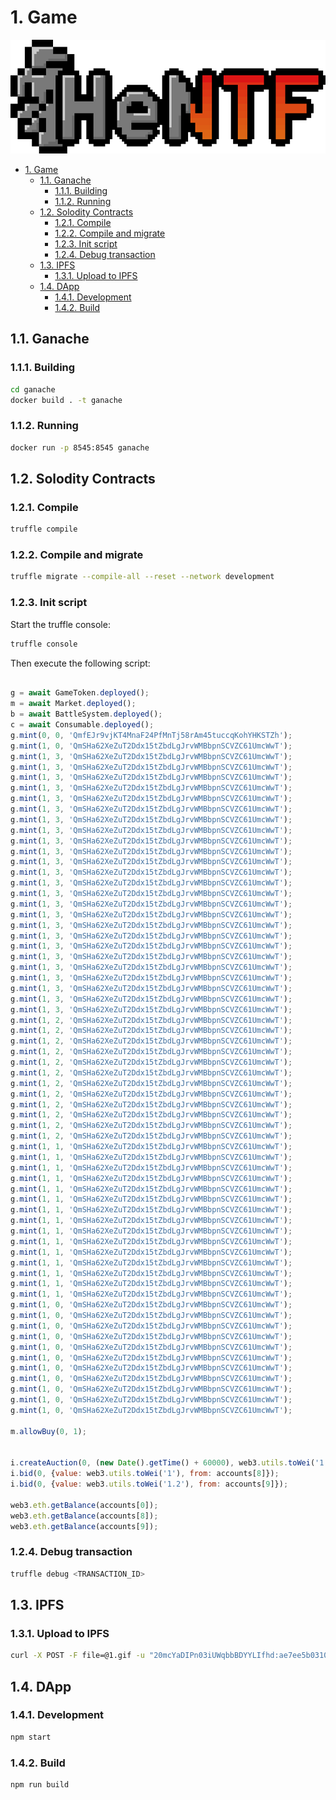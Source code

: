 # 1. Game

![logo](imgs/logo.png)

- [1. Game](#1-game)
  - [1.1. Ganache](#11-ganache)
    - [1.1.1. Building](#111-building)
    - [1.1.2. Running](#112-running)
  - [1.2. Solodity Contracts](#12-solodity-contracts)
    - [1.2.1. Compile](#121-compile)
    - [1.2.2. Compile and migrate](#122-compile-and-migrate)
    - [1.2.3. Init script](#123-init-script)
    - [1.2.4. Debug transaction](#124-debug-transaction)
  - [1.3. IPFS](#13-ipfs)
    - [1.3.1. Upload to IPFS](#131-upload-to-ipfs)
  - [1.4. DApp](#14-dapp)
    - [1.4.1. Development](#141-development)
    - [1.4.2. Build](#142-build)


## 1.1. Ganache

### 1.1.1. Building

```sh
cd ganache
docker build . -t ganache
```

### 1.1.2. Running

```sh
docker run -p 8545:8545 ganache
```

## 1.2. Solodity Contracts


### 1.2.1. Compile

```sh
truffle compile
```

### 1.2.2. Compile and migrate

```sh
truffle migrate --compile-all --reset --network development
```

### 1.2.3. Init script

Start the truffle console:


```sh
truffle console
```

Then execute the following script:

```js

g = await GameToken.deployed();
m = await Market.deployed();
b = await BattleSystem.deployed();
c = await Consumable.deployed();
g.mint(0, 0, 'QmfEJr9vjKT4MnaF24PfMnTj58rAm45tuccqKohYHKSTZh');
g.mint(1, 0, 'QmSHa62XeZuT2Ddx15tZbdLgJrvWMBbpnSCVZC61UmcWwT');
g.mint(1, 3, 'QmSHa62XeZuT2Ddx15tZbdLgJrvWMBbpnSCVZC61UmcWwT');
g.mint(1, 3, 'QmSHa62XeZuT2Ddx15tZbdLgJrvWMBbpnSCVZC61UmcWwT');
g.mint(1, 3, 'QmSHa62XeZuT2Ddx15tZbdLgJrvWMBbpnSCVZC61UmcWwT');
g.mint(1, 3, 'QmSHa62XeZuT2Ddx15tZbdLgJrvWMBbpnSCVZC61UmcWwT');
g.mint(1, 3, 'QmSHa62XeZuT2Ddx15tZbdLgJrvWMBbpnSCVZC61UmcWwT');
g.mint(1, 3, 'QmSHa62XeZuT2Ddx15tZbdLgJrvWMBbpnSCVZC61UmcWwT');
g.mint(1, 3, 'QmSHa62XeZuT2Ddx15tZbdLgJrvWMBbpnSCVZC61UmcWwT');
g.mint(1, 3, 'QmSHa62XeZuT2Ddx15tZbdLgJrvWMBbpnSCVZC61UmcWwT');
g.mint(1, 3, 'QmSHa62XeZuT2Ddx15tZbdLgJrvWMBbpnSCVZC61UmcWwT');
g.mint(1, 3, 'QmSHa62XeZuT2Ddx15tZbdLgJrvWMBbpnSCVZC61UmcWwT');
g.mint(1, 3, 'QmSHa62XeZuT2Ddx15tZbdLgJrvWMBbpnSCVZC61UmcWwT');
g.mint(1, 3, 'QmSHa62XeZuT2Ddx15tZbdLgJrvWMBbpnSCVZC61UmcWwT');
g.mint(1, 3, 'QmSHa62XeZuT2Ddx15tZbdLgJrvWMBbpnSCVZC61UmcWwT');
g.mint(1, 3, 'QmSHa62XeZuT2Ddx15tZbdLgJrvWMBbpnSCVZC61UmcWwT');
g.mint(1, 3, 'QmSHa62XeZuT2Ddx15tZbdLgJrvWMBbpnSCVZC61UmcWwT');
g.mint(1, 3, 'QmSHa62XeZuT2Ddx15tZbdLgJrvWMBbpnSCVZC61UmcWwT');
g.mint(1, 3, 'QmSHa62XeZuT2Ddx15tZbdLgJrvWMBbpnSCVZC61UmcWwT');
g.mint(1, 3, 'QmSHa62XeZuT2Ddx15tZbdLgJrvWMBbpnSCVZC61UmcWwT');
g.mint(1, 3, 'QmSHa62XeZuT2Ddx15tZbdLgJrvWMBbpnSCVZC61UmcWwT');
g.mint(1, 3, 'QmSHa62XeZuT2Ddx15tZbdLgJrvWMBbpnSCVZC61UmcWwT');
g.mint(1, 3, 'QmSHa62XeZuT2Ddx15tZbdLgJrvWMBbpnSCVZC61UmcWwT');
g.mint(1, 3, 'QmSHa62XeZuT2Ddx15tZbdLgJrvWMBbpnSCVZC61UmcWwT');
g.mint(1, 3, 'QmSHa62XeZuT2Ddx15tZbdLgJrvWMBbpnSCVZC61UmcWwT');
g.mint(1, 3, 'QmSHa62XeZuT2Ddx15tZbdLgJrvWMBbpnSCVZC61UmcWwT');
g.mint(1, 3, 'QmSHa62XeZuT2Ddx15tZbdLgJrvWMBbpnSCVZC61UmcWwT');
g.mint(1, 2, 'QmSHa62XeZuT2Ddx15tZbdLgJrvWMBbpnSCVZC61UmcWwT');
g.mint(1, 2, 'QmSHa62XeZuT2Ddx15tZbdLgJrvWMBbpnSCVZC61UmcWwT');
g.mint(1, 2, 'QmSHa62XeZuT2Ddx15tZbdLgJrvWMBbpnSCVZC61UmcWwT');
g.mint(1, 2, 'QmSHa62XeZuT2Ddx15tZbdLgJrvWMBbpnSCVZC61UmcWwT');
g.mint(1, 2, 'QmSHa62XeZuT2Ddx15tZbdLgJrvWMBbpnSCVZC61UmcWwT');
g.mint(1, 2, 'QmSHa62XeZuT2Ddx15tZbdLgJrvWMBbpnSCVZC61UmcWwT');
g.mint(1, 2, 'QmSHa62XeZuT2Ddx15tZbdLgJrvWMBbpnSCVZC61UmcWwT');
g.mint(1, 2, 'QmSHa62XeZuT2Ddx15tZbdLgJrvWMBbpnSCVZC61UmcWwT');
g.mint(1, 2, 'QmSHa62XeZuT2Ddx15tZbdLgJrvWMBbpnSCVZC61UmcWwT');
g.mint(1, 2, 'QmSHa62XeZuT2Ddx15tZbdLgJrvWMBbpnSCVZC61UmcWwT');
g.mint(1, 2, 'QmSHa62XeZuT2Ddx15tZbdLgJrvWMBbpnSCVZC61UmcWwT');
g.mint(1, 2, 'QmSHa62XeZuT2Ddx15tZbdLgJrvWMBbpnSCVZC61UmcWwT');
g.mint(1, 1, 'QmSHa62XeZuT2Ddx15tZbdLgJrvWMBbpnSCVZC61UmcWwT');
g.mint(1, 1, 'QmSHa62XeZuT2Ddx15tZbdLgJrvWMBbpnSCVZC61UmcWwT');
g.mint(1, 1, 'QmSHa62XeZuT2Ddx15tZbdLgJrvWMBbpnSCVZC61UmcWwT');
g.mint(1, 1, 'QmSHa62XeZuT2Ddx15tZbdLgJrvWMBbpnSCVZC61UmcWwT');
g.mint(1, 1, 'QmSHa62XeZuT2Ddx15tZbdLgJrvWMBbpnSCVZC61UmcWwT');
g.mint(1, 1, 'QmSHa62XeZuT2Ddx15tZbdLgJrvWMBbpnSCVZC61UmcWwT');
g.mint(1, 1, 'QmSHa62XeZuT2Ddx15tZbdLgJrvWMBbpnSCVZC61UmcWwT');
g.mint(1, 1, 'QmSHa62XeZuT2Ddx15tZbdLgJrvWMBbpnSCVZC61UmcWwT');
g.mint(1, 1, 'QmSHa62XeZuT2Ddx15tZbdLgJrvWMBbpnSCVZC61UmcWwT');
g.mint(1, 1, 'QmSHa62XeZuT2Ddx15tZbdLgJrvWMBbpnSCVZC61UmcWwT');
g.mint(1, 1, 'QmSHa62XeZuT2Ddx15tZbdLgJrvWMBbpnSCVZC61UmcWwT');
g.mint(1, 1, 'QmSHa62XeZuT2Ddx15tZbdLgJrvWMBbpnSCVZC61UmcWwT');
g.mint(1, 1, 'QmSHa62XeZuT2Ddx15tZbdLgJrvWMBbpnSCVZC61UmcWwT');
g.mint(1, 1, 'QmSHa62XeZuT2Ddx15tZbdLgJrvWMBbpnSCVZC61UmcWwT');
g.mint(1, 1, 'QmSHa62XeZuT2Ddx15tZbdLgJrvWMBbpnSCVZC61UmcWwT');
g.mint(1, 0, 'QmSHa62XeZuT2Ddx15tZbdLgJrvWMBbpnSCVZC61UmcWwT');
g.mint(1, 0, 'QmSHa62XeZuT2Ddx15tZbdLgJrvWMBbpnSCVZC61UmcWwT');
g.mint(1, 0, 'QmSHa62XeZuT2Ddx15tZbdLgJrvWMBbpnSCVZC61UmcWwT');
g.mint(1, 0, 'QmSHa62XeZuT2Ddx15tZbdLgJrvWMBbpnSCVZC61UmcWwT');
g.mint(1, 0, 'QmSHa62XeZuT2Ddx15tZbdLgJrvWMBbpnSCVZC61UmcWwT');
g.mint(1, 0, 'QmSHa62XeZuT2Ddx15tZbdLgJrvWMBbpnSCVZC61UmcWwT');
g.mint(1, 0, 'QmSHa62XeZuT2Ddx15tZbdLgJrvWMBbpnSCVZC61UmcWwT');
g.mint(1, 0, 'QmSHa62XeZuT2Ddx15tZbdLgJrvWMBbpnSCVZC61UmcWwT');
g.mint(1, 0, 'QmSHa62XeZuT2Ddx15tZbdLgJrvWMBbpnSCVZC61UmcWwT');
g.mint(1, 0, 'QmSHa62XeZuT2Ddx15tZbdLgJrvWMBbpnSCVZC61UmcWwT');
g.mint(1, 0, 'QmSHa62XeZuT2Ddx15tZbdLgJrvWMBbpnSCVZC61UmcWwT');

m.allowBuy(0, 1);


i.createAuction(0, (new Date().getTime() + 60000), web3.utils.toWei('1'));
i.bid(0, {value: web3.utils.toWei('1'), from: accounts[8]});
i.bid(0, {value: web3.utils.toWei('1.2'), from: accounts[9]});

web3.eth.getBalance(accounts[0]);
web3.eth.getBalance(accounts[8]);
web3.eth.getBalance(accounts[9]);

```

### 1.2.4. Debug transaction

```sh
truffle debug <TRANSACTION_ID>
```

## 1.3. IPFS


### 1.3.1. Upload to IPFS

```sh
curl -X POST -F file=@1.gif -u "20mcYaDIPn03iUWqbbBDYYLIfhd:ae7ee5b03105365a81cef92a54be9156" "https://ipfs.infura.io:5001/api/v0/add"

```

## 1.4. DApp

### 1.4.1. Development

```sh
npm start
```

### 1.4.2. Build

```sh
npm run build
```
